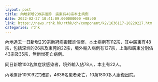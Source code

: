 ```yaml
---
layout: post
title: 內地新增239宗確診　廣東有48宗本土病例
date: 2022-02-27 10:41:09.000000000 +08:00
link: https://news.rthk.hk/rthk/ch/component/k2/1636117-20220227.htm
categories: rthk
---
```


內地過去一日新增239宗新冠病毒確診個案，本土病例有112宗，其中廣東有48宗，包括深圳的26宗及東莞的22宗，境外輸入病例有127宗，上海和廣東分別佔43宗及35宗，無新增死亡病例。

同日新增100名無症狀感染者，境外輸入佔78人，本土有22人。

內地累計109092宗確診，4636名患者死亡，10萬1800多人康復出院。
